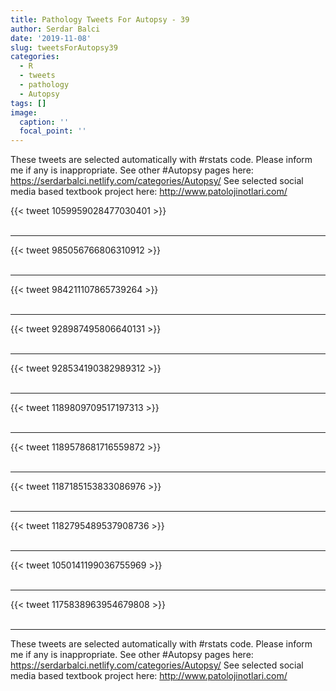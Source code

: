 ```yaml
---
title: Pathology Tweets For Autopsy - 39
author: Serdar Balci
date: '2019-11-08'
slug: tweetsForAutopsy39
categories:
  - R
  - tweets
  - pathology
  - Autopsy
tags: []
image:
  caption: ''
  focal_point: ''
---
```



These tweets are selected automatically with #rstats code. Please inform me if any is inappropriate.
See other #Autopsy pages here: https://serdarbalci.netlify.com/categories/Autopsy/ 
See selected social media based textbook project here: http://www.patolojinotlari.com/

{{< tweet 1059959028477030401 >}}
<br>
<br>
<hr>
{{< tweet 985056766806310912 >}}
<br>
<br>
<hr>
{{< tweet 984211107865739264 >}}
<br>
<br>
<hr>
{{< tweet 928987495806640131 >}}
<br>
<br>
<hr>
{{< tweet 928534190382989312 >}}
<br>
<br>
<hr>
{{< tweet 1189809709517197313 >}}
<br>
<br>
<hr>
{{< tweet 1189578681716559872 >}}
<br>
<br>
<hr>
{{< tweet 1187185153833086976 >}}
<br>
<br>
<hr>
{{< tweet 1182795489537908736 >}}
<br>
<br>
<hr>
{{< tweet 1050141199036755969 >}}
<br>
<br>
<hr>
{{< tweet 1175838963954679808 >}}
<br>
<br>
<hr>


These tweets are selected automatically with #rstats code. Please inform me if any is inappropriate.
See other #Autopsy pages here: https://serdarbalci.netlify.com/categories/Autopsy/ 
See selected social media based textbook project here: http://www.patolojinotlari.com/

